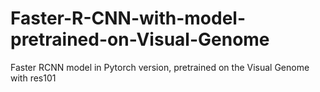 # Faster-R-CNN-with-model-pretrained-on-Visual-Genome
Faster RCNN model in Pytorch version, pretrained on the Visual Genome with res101
